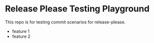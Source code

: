 # Release Please Testing Playground

This repo is for testing commit scenarios for release-please.

* feature 1
* feature 2
